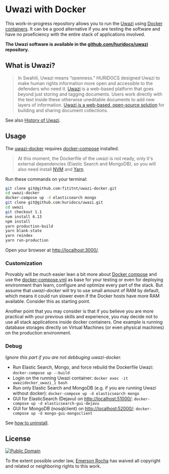 # Uwazi with Docker
This work-in-progress repository allows you to run the
[Uwazi](http://www.uwazi.io) using [Docker containers](https://docker.com). It
can be a good alternative if you are testing the software and have no
proeficiency with the entire stack of applications involved.

**The Uwazi software is available in the [github.com/huridocs/uwazi](https://github.com/huridocs/uwazi/)
repository.**

## What is Uwazi?

> In Swahili, Uwazi means “openness.” HURIDOCS designed Uwazi to make human rights
information more open and accessible to the defenders who need it.
[Uwazi](http://www.uwazi.io) is a web-based platform that goes beyond just
storing and tagging documents. Users work directly with the text inside these
otherwise uneditable documents to add new layers of information.
[Uwazi is a web-based, open-source solution](https://github.com/huridocs/uwazi/)
for building and sharing document collections.

See also [History of Uwazi](https://github.com/huridocs/uwazi/wiki/History-of-Uwazi).

## Usage
The [uwazi-docker](https://github.com/fititnt/uwazi-docker) requires
[docker-compose](https://docs.docker.com/compose/install/) installed.

> At this moment, the Dockerfile of the uwazi is not ready, only it's external
> dependencies (Elastic Search and MongoDB), so you will also need install
[NVM](https://github.com/creationix/nvm) and [Yarn](https://yarnpkg.com/).

Run these commands on your terminal:

```bash
git clone git@github.com:fititnt/uwazi-docker.git
cd uwazi-docker
docker-compose up -d elasticsearch mongo
git clone git@github.com:huridocs/uwazi.git
cd uwazi
git checkout 1.1
nvm install 6.13
npm install
yarn production-build
yarn blank-state
yarn reindex
yarn run-production
```

Open your browser at <http://localhost:3000/>.

### Customization
Provably will be much easier lean a bit more about
[Docker compose](https://docs.docker.com/compose/overview/) and use the
[docker-compose.yml](docker-compose.yml) as base for your testing or
even for deploying environment than learn, configure and optimize every
part of the stack. But assume that _uwazi-docker_ will try to use small
amount of RAM by default, which means it could run slower even if the Docker
hosts have more RAM available. Consider this as starting point.

Another point that you may consider is that if you believe you are more
practical with your previous skills and experience, you may decide not to use
all stack applications inside docker containers. One example is running
database storages directly on Virtual Machines (or even physical machines)
on the production environment.

### Debug

_Ignore this part if you are not debbuging uwazi-docker._

- Run Elastic Search, Mongo, and force rebuild the Dockerfile Uwazi: `docker-compose up --build`
- Login on the running Uwazi container: `docker exec -it uwazidocker_uwazi_1 bash`
- Run only Elastic Search and MongoDB (e.g. if you are running Uwazi without docker): `docker-compose up -d elasticsearch mongo`
- GUI for ElasticSearch (Dejavu) on <http://localhost:51000/>: `docker-compose up -d elasticsearch-gui-dejavu`
- GUI for MongoDB (nosqlclient) on <http://localhost:52000/>: `docker-compose up -d mongo-gui-mongoclient`


<!--

git clone git@github.com:huridocs/uwazi.git
cd uwazi
## You need NVM installed, see https://github.com/creationix/nvm
nvm install 6.13
npm install
## You need Yarn installed, see https://yarnpkg.com/
yarn production-build
yarn blank-state
yarn run-production

# Open browser on http://127.0.0.1:3000/

## Still not work. Getting this error
```bash
{ error: 
      [ '[index_not_found_exception] no such index, with { resource.type="index_or_alias" & resource.id="uwazi_development" & index_uuid="_na_" & index="uwazi_development" } :: {"path":"/uwazi_development/_search","query":{},"body":"{\\"_source\\":{\\"include\\":[\\"title\\",\\"icon\\",\\"processed\\",\\"creationDate\\",\\"template\\",\\"metadata\\",\\"type\\",\\"sharedId\\",\\"toc\\",\\"attachments\\",\\"language\\",\\"file\\",\\"uploaded\\",\\"published\\",\\"relationships\\"]},\\"from\\":0,\\"size\\":30,\\"query\\":{\\"bool\\":{\\"must\\":[{\\"bool\\":{\\"should\\":[]}}],\\"must_not\\":[],\\"filter\\":[{\\"term\\":{\\"published\\":true}},{\\"term\\":{\\"language\\":\\"en\\"}}]}},\\"sort\\":[{\\"creationDate.sort\\":{\\"order\\":\\"desc\\",\\"unmapped_type\\":\\"boolean\\"}}],\\"aggregations\\":{\\"all\\":{\\"global\\":{},\\"aggregations\\":{\\"types\\":{\\"terms\\":{\\"field\\":\\"template.raw\\",\\"missing\\":\\"missing\\",\\"size\\":9999},\\"aggregations\\":{\\"filtered\\":{\\"filter\\":{\\"bool\\":{\\"must\\":[{\\"bool\\":{\\"should\\":[]}},{\\"term\\":{\\"language\\":\\"en\\"}}],\\"filter\\":[{\\"match\\":{\\"published\\":true}}]}}}}}}}}}","statusCode":404,"response":"{\\"error\\":{\\"root_cause\\":[{\\"type\\":\\"index_not_found_exception\\",\\"reason\\":\\"no such index\\",\\"resource.type\\":\\"index_or_alias\\",\\"resource.id\\":\\"uwazi_development\\",\\"index_uuid\\":\\"_na_\\",\\"index\\":\\"uwazi_development\\"}],\\"type\\":\\"index_not_found_exception\\",\\"reason\\":\\"no such index\\",\\"resource.type\\":\\"index_or_alias\\",\\"resource.id\\":\\"uwazi_development\\",\\"index_uuid\\":\\"_na_\\",\\"index\\":\\"uwazi_development\\"},\\"status\\":404}"}',
        '    at respond (/alligo/code/fititnt/uwazi-docker/uwazi/node_modules/elasticsearch/src/lib/transport.js:295:15)',
        '    at checkRespForFailure (/alligo/code/fititnt/uwazi-docker/uwazi/node_modules/elasticsearch/src/lib/transport.js:254:7)',
        '    at HttpConnector.<anonymous> (/alligo/code/fititnt/uwazi-docker/uwazi/node_modules/elasticsearch/src/lib/connectors/http.js:159:7)',
        '    at IncomingMessage.bound (/alligo/code/fititnt/uwazi-docker/uwazi/node_modules/elasticsearch/node_modules/lodash/dist/lodash.js:729:21)',
        '    at emitNone (events.js:91:20)',
        '    at IncomingMessage.emit (events.js:185:7)',
        '    at endReadableNT (_stream_readable.js:974:12)',
        '    at _combinedTickCallback (internal/process/next_tick.js:80:11)',
        '    at process._tickCallback (internal/process/next_tick.js:104:9)' ] },
  status: 500 }
    at /alligo/code/fititnt/uwazi-docker/uwazi/app/react/ServerRouter.js:184:15
    at process._tickCallback (internal/process/next_tick.js:109:7)
```

yarn reindex
yarn run-production
# http://127.0.0.1:3000/ Shows "Uwazi To start you need to create some templates in settings"

-->

See [how to uninstall](uninstall.md).

## License

[![Public Domain](https://i.creativecommons.org/p/zero/1.0/88x31.png)](UNLICENSE)

To the extent possible under law, [Emerson Rocha](https://github.com/fititnt)
has waived all copyright and related or neighboring rights to this work.
